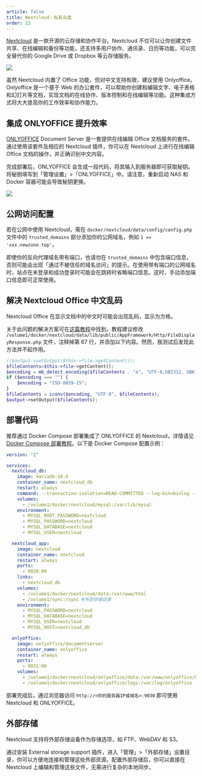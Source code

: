 ```yaml
---
article: false
title: Nextcloud：私有云盘
order: 22
---
```


[Nextcloud](https://github.com/nextcloud/docker) 是一款开源的云存储和协作平台。Nextcloud 不仅可以让你创建文件共享、在线编辑和备份等功能，还支持多用户协作、通讯录、日历等功能，可以完全替代你的 Google Drive 或 Dropbox 等云存储服务。

![](https://img.newzone.top/2024-03-21-10-25-57.png?imageMogr2/format/webp)

虽然 Nextcloud 内置了 Office 功能，但对中文支持有限，建议使用 Onlyoffice。Onlyoffice 是一个基于 Web 的办公套件，可以帮助你创建和编辑文字、电子表格和幻灯片等文档，实现文档的在线协作、版本控制和在线编辑等功能。这种集成方式将大大提高你的工作效率和协作能力。

## 集成 ONLYOFFICE 提升效率

[ONLYOFFICE](https://helpcenter.onlyoffice.com/installation/docs-community-install-docker.aspx) Document Server 是一套提供在线编辑 Office 文档服务的套件。通过使用该套件及相应的 Nextcloud 插件，你可以在 Nextcloud 上进行在线编辑 Office 文档的操作，并正确识别中文内容。

完成部署后，ONLYOFFICE 会生成一段代码，将其输入到服务器即可获取秘钥。将秘钥填写到「管理设置」>「ONLYOFFICE」中。请注意，重新启动 NAS 和 Docker 容器可能会导致秘钥更换。

![](https://img.newzone.top/2023-11-11-13-51-31.png?imageMogr2/format/webp)

## 公网访问配置

若在公网中使用 Nextcloud，需在 `docker/nextcloud/data/config/config.php` 文件中的 `trusted_domains` 部分添加你的公网域名，例如 `1 => 'xxx.newzone.top'`。

即使你的反向代理域名带有端口，也请勿在 `trusted_domains` 中包含端口信息，否则可能会出现「通过不被信任的域名访问」的提示。在使用带有端口的公网域名时，站点在未登录和成功登录时可能会在跳转时省略端口信息。这时，手动添加端口信息即可正常使用。

## 解决 Nextcloud Office 中文乱码

Nextcloud Office 在显示文档中的中文时可能会出现乱码，显示为方格。

关于此问题的解决方案可在[这篇教程](https://blog.csdn.net/skydust1979/article/details/106280811)中找到。教程建议修改 `/volume1/docker/nextcloud/data/lib/public/AppFramework/Http/FileDisplayResponse.php` 文件，注释掉第 67 行，并添加以下内容。然而，我测试后发现此方法并不起作用。

```php
//$output->setOutput($this->file->getContent());
$fileContents=$this->file->getContent();
$encoding = mb_detect_encoding($fileContents . "a", "UTF-8,GB2312, GBK, WINDOWS-1252, ISO-8859-15, ISO-8859-1, ASCII", true);
if ($encoding === "") {
    $encoding = "ISO-8859-15";
}
$fileContents = iconv($encoding, "UTF-8", $fileContents);
$output->setOutput($fileContents);
```

## 部署代码

推荐通过 Docker Compose 部署集成了 ONLYOFFICE 的 Nextcloud，详情请见 [Docker Compose 部署教程](./#%E9%83%A8%E7%BD%B2%E6%95%99%E7%A8%8B)。以下是 Docker Compose 配置示例：

```yml
version: "2"

services:
  nextcloud_db:
    image: mariadb:10.6
    container_name: nextcloud_db
    restart: always
    command: --transaction-isolation=READ-COMMITTED --log-bin=binlog --binlog-format=ROW
    volumes:
      - /volume1/docker/nextcloud/mysql:/var/lib/mysql
    environment:
      - MYSQL_ROOT_PASSWORD=nextcloud
      - MYSQL_PASSWORD=nextcloud
      - MYSQL_DATABASE=nextcloud
      - MYSQL_USER=nextcloud

  nextcloud_app:
    image: nextcloud
    container_name: nextcloud
    restart: always
    ports:
      - 9030:80
    links:
      - nextcloud_db
    volumes:
      - /volume1/docker/nextcloud/data:/var/www/html
      - /volume1/sync:/sync #外部存储目录
    environment:
      - MYSQL_PASSWORD=nextcloud
      - MYSQL_DATABASE=nextcloud
      - MYSQL_USER=nextcloud
      - MYSQL_HOST=nextcloud_db

  onlyoffice:
    image: onlyoffice/documentserver
    container_name: onlyoffice
    restart: always
    ports:
      - 9031:80
    volumes:
      - /volume1/docker/nextcloud/onlyoffice/data:/var/www/onlyoffice/Data
      - /volume1/docker/nextcloud/onlyoffice/logs:/var/log/onlyoffice
```

部署完成后，通过浏览器访问 `http://<你的服务器IP或域名>:9030` 即可使用 Nextcloud 和 ONLYOFFICE。

## 外部存储

Nextcloud 支持将外部存储设备作为存储选项，如 FTP、WebDAV 和 S3。

通过安装 External storage support 插件，进入「管理」>「外部存储」设置目录，你可以方便地连接和管理这些外部资源。配置外部存储后，你可以直接在 Nextcloud 上编辑和管理这些文件，无需进行复杂的本地同步。
